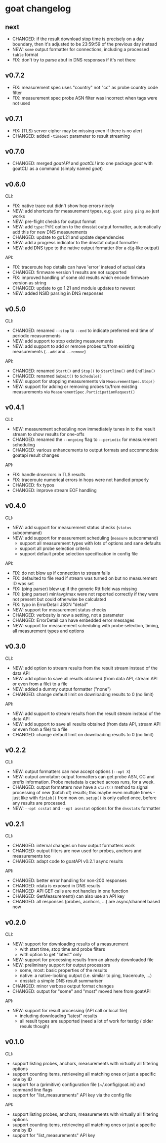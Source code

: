 # goat changelog

## next

* CHANGED: if the result download stop time is precisely on a day boundary, then it's adjusted
  to be 23:59:59 of the previous day instead
* NEW: `some` output formatter for connections, including a processed `table` format
* FIX: don't try to parse abuf in DNS responses if it's not there

## v0.7.2

* FIX: measurement spec uses "country" not "cc" as probe country code filter
* FIX: measurement spec probe ASN filter was incorrect when tags were not used

## v0.7.1

* FIX: (TLS) server cipher may be missing even if there is no alert
* CHANGED: added `-timeout` parameter to result streaming

## v0.7.0

* CHANGED: merged *goatAPI* and *goatCLI* into one package *goat* with goatCLI as a command (simply named *goat*)

## v0.6.0

CLI:
* FIX: native trace out didn't show hop errors nicely
* NEW: add shortcuts for measurement types, e.g. `goat ping ping.me` just works
* NEW: pre-flight checks for output format
* NEW: add `type:TYPE` option to the dnsstat output formatter, automatically add this for new DNS measurements
* CHANGED: update to go1.21 and update dependencies
* NEW: add a progress indicator to the dnsstat output formatter
* NEW: add DNS type to the native output formatter (for a `dig`-like output)

API:
* FIX: traceroute hop details can have 'error' instead of actual data
* CHANGED: firmware version 1 results are not supported
* FIX: improved handling of some old results which encode firmware version as string
* CHANGED: update to go 1.21 and module updates to newest
* NEW: added NSID parsing in DNS responses

## v0.5.0

CLI:
* CHANGED: renamed `--stop` to `--end` to indicate preferred end time of periodic measurements
* NEW: add support to stop existing measurements
* NEW: add support to add or remove probes to/from existing measurements (`--add` and `--remove`)

API:
* CHANGED: renamed `Start()` and `Stop()` to `StartTime()` and `EndTime()`
* CHANGED: renamed `Submit()` to `Schedule()`
* NEW: support for stopping measurements via `MeasurementSpec.Stop()`
* NEW: support for adding or removing probes to/from existing measurements via `MeasurementSpec.ParticipationRequest()`

## v0.4.1

CLI:
* NEW: measurement scheduling now immediately tunes in to the result stream to show results for one-offs
* CHANGED: renamed the `--ongoing` flag to `--periodic` for measurement scheduling
* CHANGED: various enhancements to output formats and accommodate goatapi result changes

API:
* FIX: handle dnserrors in TLS results
* FIX: traceroute numerical errors in hops were not handled properly
* CHANGED: fix typos
* CHANGED: improve stream EOF handling

## v0.4.0

CLI:
* NEW: add support for measurement status checks (`status` subcommand)
* NEW: add support for measurement scheduling (`measure` subcommand)
  * support all measurement types with lots of options and sane defaults
  * support all probe selection criteria
  * support default probe selection specification in config file

API:
* FIX: do not blow up if connection to stream fails
* FIX: defaulted to file read if stream was turned on but no measurement ID was set
* FIX: (ping parser) blew up if the generic Rtt field was missing
* FIX: (ping parser) min/avg/max were not reported correctly if they were not present but could otherwise be calculated
* FIX: typo in ErrorDetail JSON "detail"
* NEW: support for measurement status checks
* CHANGED: verbosity is now a setting, not a parameter
* CHANGED: ErrorDetail can have embedded error messages
* NEW: support for measurement scheduling with probe selection, timing, all measurement types and options

## v0.3.0

CLI:
* NEW: add option to stream results from the result stream instead of the data API
* NEW: add option to save all results obtained (from data API, stream API or even
  from a file) to a file
* NEW: added a dummy output formatter ("none")
* CHANGED: change default limit on downloading results to 0 (no limit)

API:
* NEW: add support to stream results from the result stream instead of the data API
* NEW: add support to save all results obtained (from data API, stream API or even
  from a file) to a file
* CHANGED: change default limit on downloading results to 0 (no limit)

## v0.2.2

CLI:
* NEW: output formatters can now accept options (`--opt X`)
* NEW: output annotator: output formatters can get probe ASN, CC and prefix
  information. Probe metadata is cached across runs, for a week.
* CHANGED: output formatters now have a `start()` method to signal processing
  of new (batch of) results; this maybe even multiple times - just like with
  `finish()` from now on. `setup()` is only called once, before any results are
  processed.
* NEW: `--opt ccstat` and `--opt asnstat` options for the `dnsstats` formatter

## v0.2.1

CLI:
* CHANGED: internal changes on how output formatters work
* CHANGED: output filters are now used for probes, anchors and measurements too
* CHANGED: adapt code to goatAPI v0.2.1 async results

API:
* CHANGED: better error handling for non-200 responses
* CHANGED: rdata is exposed in DNS results
* CHANGED: API GET calls are not handles in one function
* CHANGED: GetMeasurement() can also use an API key
* CHANGED: all responses (probes, acnhors, ...) are async/channel based now

## v0.2.0

CLI:
* NEW: support for downloading results of a measurement
  * with start time, stop time and probe filters
  * with option to get "latest" only
* NEW: support for processing results from an already downloaded file
* NEW: preliminary support for output processors
  * some, most: basic properties of the results
  * native: a native-looking output (i.e. similar to ping, traceroute, ...)
  * dnsstat: a simple DNS result summariser
* CHANGED: minor verbose output format changes
* CHANGED: output for "some" and "most" moved here from goatAPI

API:
* NEW: support for result processing (API call or local file)
  * including downloading "latest" results
  * all result types are supported (need a lot of work for testig / older resuls though)

## v0.1.0

CLI:
* support listing probes, anchors, measurements with virtually all filtering options
* support counting items, retrieveing all matching ones or just a specific one by ID
* support for a (primitive) configuration file (~/.config/goat.ini) and command line flags
* support for "list_measurements" API key via the config file

API:
* support listing probes, anchors, measurements with virtually all filtering options
* support counting items, retrieveing all matching ones or just a specific one by ID
* support for "list_measurements" API key
